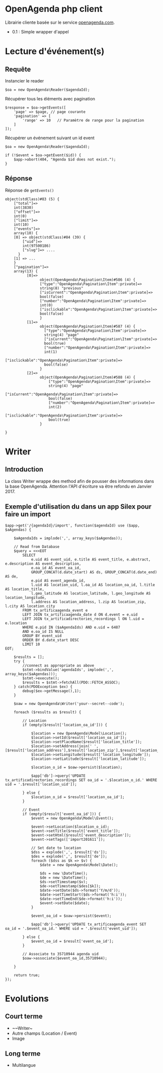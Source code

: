 # OpenAgenda php client

Librairie cliente basée sur le service [openagenda.com](http://openagenda.com).
- 0.1 : Simple wrapper d'appel
 
# Lecture d'événement(s)

## Requête

Instancier le reader

    $oa = new OpenAgenda\Reader($agendaId);
 
Récupérer tous les éléments avec pagination

    $response = $oa->getEvents([
        'page' => $page, // page courante
        'pagination' => [
            'range' => 10   // Paramètre de range pour la pagination
        ]
    ]);
    
Récupérer un événement suivant un id event

    $oa = new OpenAgenda\Reader($agendaId);

    if (!$event = $oa->getEvent($id)) {
        $app->abort(404, "Agenda $id does not exist.");
    }

## Réponse

Réponse de `getEvents()` 

    object(stdClass)#83 (5) {
        ["total"]=>
        int(3830)
        ["offset"]=>
        int(0)
        ["limit"]=>
        int(10)
        ["events"]=>
        array(10) {
        [0] => object(stdClass)#84 (39) {
            ["uid"]=>
            int(97500186)
            ["slug"]=> ....
          }
        [1] => ...
        }
        ["pagination"]=>
        array(13) {
              [0]=>
                    object(OpenAgenda\Pagination\Item)#586 (4) {
                    ["type":"OpenAgenda\Pagination\Item":private]=>
                    string(8) "previous"
                    ["isCurrent":"OpenAgenda\Pagination\Item":private]=>
                    bool(false)
                    ["number":"OpenAgenda\Pagination\Item":private]=>
                    int(0)
                    ["isclickable":"OpenAgenda\Pagination\Item":private]=>
                    bool(false)
                    }
              [1]=>
                    object(OpenAgenda\Pagination\Item)#587 (4) {
                      ["type":"OpenAgenda\Pagination\Item":private]=>
                      string(4) "page"
                      ["isCurrent":"OpenAgenda\Pagination\Item":private]=>
                      bool(true)
                      ["number":"OpenAgenda\Pagination\Item":private]=>
                      int(1)
                      ["isclickable":"OpenAgenda\Pagination\Item":private]=>
                      bool(false)
                    }
              [2]=>
                    object(OpenAgenda\Pagination\Item)#588 (4) {
                        ["type":"OpenAgenda\Pagination\Item":private]=>
                        string(4) "page"
                        ["isCurrent":"OpenAgenda\Pagination\Item":private]=>
                        bool(false)
                        ["number":"OpenAgenda\Pagination\Item":private]=>
                        int(2)
                        ["isclickable":"OpenAgenda\Pagination\Item":private]=>
                        bool(true)
                    }
       
    }
    
    
# Writer

## Introduction

La class Writer wrappe des method afin de pousser des informations dans la base OpenAgenda.
Attention l'API d'écriture va être refondu en Janvier 2017.

## Exemple d'utilisation du dans un app Silex pour faire un import

    $app->get('/{agendaId}/import', function($agendaId) use ($app, $aAgendas) {
    
        $aAgendaIds = implode(',', array_keys($aAgendas));
        
        // Read from Database
        $query = <<<EOT
            SELECT 
                e.uid AS event_uid, e.title AS event_title, e.abstract, e.description AS event_description, 
                e.oa_id AS event_oa_id,
                GROUP_CONCAT(d.date_start) AS ds, GROUP_CONCAT(d.date_end) AS de, 
                e.pid AS event_agenda_id,
                l.uid AS location_uid, l.oa_id AS location_oa_id, l.title AS location_title, 
                l.geo_latitude AS location_latitude, l.geo_longitude AS location_longitude,
                l.address AS location_address, l.zip AS location_zip, l.city AS location_city
            FROM tx_artificaagenda_event e
            LEFT JOIN tx_artificaagenda_date d ON d.event = e.uid
            LEFT JOIN tx_artificadirectories_recordings l ON l.uid = e.location
            WHERE e.pid IN ($aAgendaIds) AND e.uid = 6487
            AND e.oa_id IS NULL
            GROUP BY event_uid
            ORDER BY d.date_start DESC
            LIMIT 10
    EOT;
    
        $results = [];
        try {
            //connect as appropriate as above
            $stmt->bindValue('agendaIds', implode(',', array_keys($aAgendas)));
            $stmt->execute();
            $results = $stmt->fetchAll(PDO::FETCH_ASSOC);
        } catch(PDOException $ex) {
            debug($ex->getMessage(),1);
        }
        
        $oaw = new OpenAgenda\Writer('your--secret--code');
    
        foreach ($results as $result) {
    
            // Location
            if (empty($result['location_oa_id'])) {
    
                $location = new OpenAgenda\Model\Location();
                $location->setId($result['location_oa_id']);
                $location->setPlaceName($result['location_title']);
                $location->setAddress(join(' ',[$result['location_address'],$result['location_zip'],$result['location_city']]));
                $location->setLongitude($result['location_longitude']);
                $location->setLatitude($result['location_latitude']);
    
                $location_o_id = $oaw->persist($location);
    
                $app['db']->query('UPDATE tx_artificadirectories_recordings SET oa_id = '.$location_o_id.' WHERE uid = '.$result['location_uid']);
    
            } else {
                $location_o_id = $result['location_oa_id'];
            }
    
            // Event
            if (empty($result['event_oa_id'])) {
                $event = new OpenAgenda\Model\Event();
    
                $event->setLocation($location_o_id);
                $event->setTitle($result['event_title']);
                $event->setHtml($result['event_description']);
                $event->setTags(['import201611']);
    
                // Set date to location
                $dss = explode(',', $result['ds']);
                $des = explode(',', $result['de']);
                foreach ($dss as $k => $v) {
                    $date = new OpenAgenda\Model\Date();
    
                    $ds = new \DateTime();
                    $de = new \DateTime();
                    $ds->setTimestamp($v);
                    $de->setTimestamp($des[$k]);
                    $date->setDate($ds->format('Y/m/d'));
                    $date->setTimeStart($ds->format('h:i'));
                    $date->setTimeEnd($de->format('h:i'));
                    $event->setDate($date);
                }
    
                $event_oa_id = $oaw->persist($event);
    
                $app['db']->query('UPDATE tx_artificaagenda_event SET oa_id = '.$event_oa_id.' WHERE uid = '.$result['event_uid']);
    
            } else {
                $event_oa_id = $result['event_oa_id'];
            }
    
            // Associate to 35710944 agenda uid
            $oaw->associate($event_oa_id,35710944);
    
        }
        
        return true;
    });
    
# Evolutions
  
## Court terme

 - ~~Writer~
 - Autre champs (Location / Event)
 - Image
  
## Long terme

 - Multilangue
